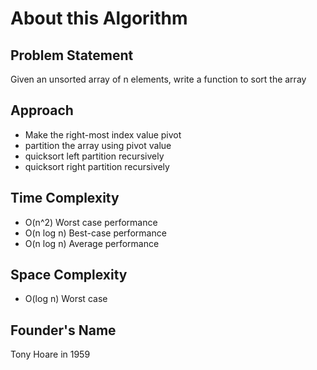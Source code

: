 # About this Algorithm

## Problem Statement
Given an unsorted array of n elements, write a function to sort the array

## Approach
- Make the right-most index value pivot
- partition the array using pivot value
- quicksort left partition recursively
- quicksort right partition recursively

## Time Complexity
- O(n^2) Worst case performance
- O(n log n) Best-case performance
- O(n log n) Average performance

## Space Complexity
- O(log n) Worst case

## Founder's Name
Tony Hoare in 1959
